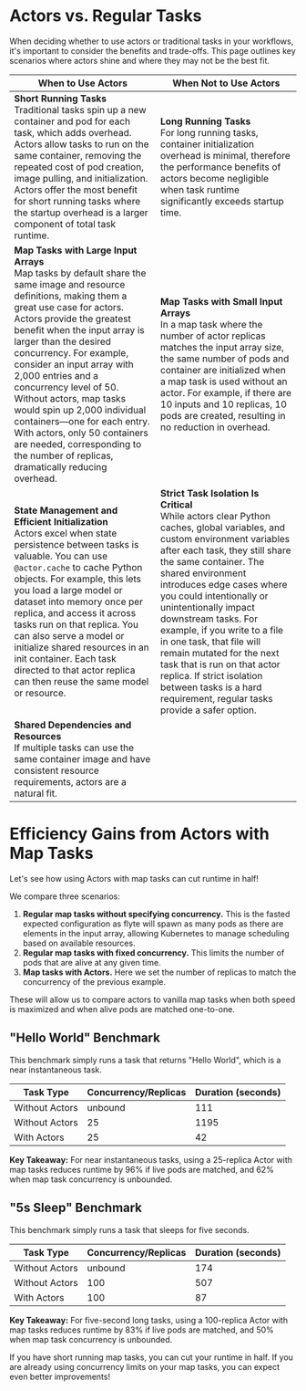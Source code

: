 # Actors vs. Regular Tasks

When deciding whether to use actors or traditional tasks in your workflows, it's important to consider the benefits 
and trade-offs. This page outlines key scenarios where actors shine and where they may not be the best fit.

| <span style="font-size:16px;">When to Use Actors</span>                                                                                                                                                                                                                                                                                                                                                                                                                                                                                                    | <span style="font-size:16px;">When Not to Use Actors</span>                                                                                                                                                                                                                                                                                                                                                                                                                                                                                                   |
|------------------------------------------------------------------------------------------------------------------------------------------------------------------------------------------------------------------------------------------------------------------------------------------------------------------------------------------------------------------------------------------------------------------------------------------------------------------------------------------------------------------------------------------------------------|---------------------------------------------------------------------------------------------------------------------------------------------------------------------------------------------------------------------------------------------------------------------------------------------------------------------------------------------------------------------------------------------------------------------------------------------------------------------------------------------------------------------------------------------------------------|
| **Short Running Tasks**<br>Traditional tasks spin up a new container and pod for each task, which adds overhead. Actors allow tasks to run on the same container, removing the repeated cost of pod creation, image pulling, and initialization. Actors offer the most benefit for short running tasks where the startup overhead is a larger component of total task runtime.                                                                                                                                                                             | **Long Running Tasks**<br>For long running tasks, container initialization overhead is minimal, therefore the performance benefits of actors become negligible when task runtime significantly exceeds startup time.                                                                                                                                                                                                                                                                                                                                          |
| **Map Tasks with Large Input Arrays**<br>Map tasks by default share the same image and resource definitions, making them a great use case for actors. Actors provide the greatest benefit when the input array is larger than the desired concurrency. For example, consider an input array with 2,000 entries and a concurrency level of 50. Without actors, map tasks would spin up 2,000 individual containers—one for each entry. With actors, only 50 containers are needed, corresponding to the number of replicas, dramatically reducing overhead. | **Map Tasks with Small Input Arrays**<br>In a map task where the number of actor replicas matches the input array size, the same number of pods and container are initialized when a map task is used without an actor. For example, if there are 10 inputs and 10 replicas, 10 pods are created, resulting in no reduction in overhead.                                                                                                                                                                                                                   |
| **State Management and Efficient Initialization**<br>Actors excel when state persistence between tasks is valuable. You can use `@actor.cache` to cache Python objects. For example, this lets you load a large model or dataset into memory once per replica, and access it across tasks run on that replica. You can also serve a model or initialize shared resources in an init container. Each task directed to that actor replica can then reuse the same model or resource.                                                                 | **Strict Task Isolation Is Critical**<br>While actors clear Python caches, global variables, and custom environment variables after each task, they still share the same container. The shared environment introduces edge cases where you could intentionally or unintentionally impact downstream tasks. For example, if you write to a file in one task, that file will remain mutated for the next task that is run on that actor replica. If strict isolation between tasks is a hard requirement, regular tasks provide a safer option. |
| **Shared Dependencies and Resources**<br>If multiple tasks can use the same container image and have consistent resource requirements, actors are a natural fit.                                                                                                                                                                                                                                                                                                                                                                                           |                                                                                                                                                                                                                                                                                                                                                                                                                                                                                                                       |



# Efficiency Gains from Actors with Map Tasks

Let's see how using Actors with map tasks can cut runtime in half!

We compare three scenarios:
1. **Regular map tasks without specifying concurrency.** This is the fasted expected configuration as flyte will spawn as many pods as there are elements in the input array, allowing Kubernetes to manage scheduling based on available resources.
2. **Regular map tasks with fixed concurrency.** This limits the number of pods that are alive at any given time.
3. **Map tasks with Actors.** Here we set the number of replicas to match the concurrency of the previous example.

These will allow us to compare actors to vanilla map tasks when both speed is maximized and when alive pods are matched one-to-one.


## "Hello World" Benchmark
This benchmark simply runs a task that returns "Hello World", which is a near instantaneous task.

| Task Type          | Concurrency/Replicas | Duration (seconds) |
|--------------------|----------------------|--------------------|
| Without Actors     | unbound                    | 111                |
| Without Actors     | 25                   | 1195               |
| With Actors        | 25                   | 42                 |

**Key Takeaway:** For near instantaneous tasks, using a 25-replica Actor with map tasks reduces runtime by 96% if live pods are matched, and 62% when map task concurrency is unbounded.

## "5s Sleep" Benchmark
This benchmark simply runs a task that sleeps for five seconds.

| Task Type          | Concurrency/Replicas | Duration (seconds) |
|--------------------|----------|--------------------|
| Without Actors     | unbound        | 174                |
| Without Actors     | 100      | 507                |
| With Actors        | 100      | 87                 |

**Key Takeaway:** For five-second long tasks, using a 100-replica Actor with map tasks reduces runtime by 83% if live pods are matched, and 50% when map task concurrency is unbounded.

If you have short running map tasks, you can cut your runtime in half. If you are already using concurrency limits on your map tasks, you can expect even better improvements!